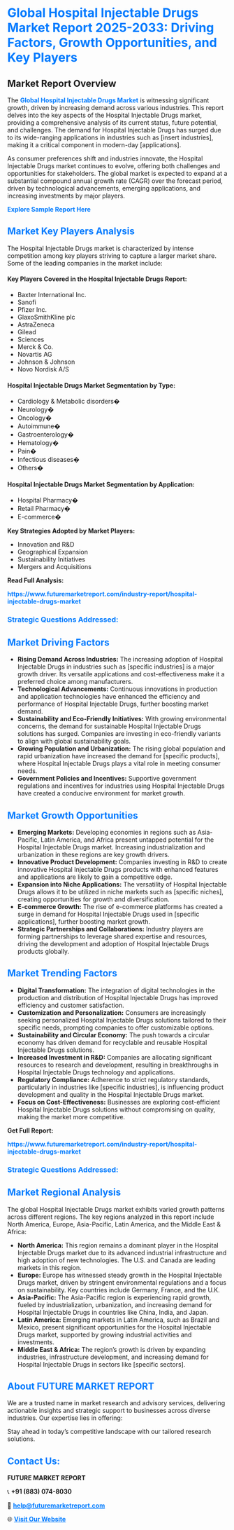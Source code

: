 <h1 style="color: #007BFF;">Global Hospital Injectable Drugs Market Report 2025-2033: Driving Factors, Growth Opportunities, and Key Players</h1>

<section id="overview">
<h2>Market Report Overview</h2>
<p>The <a href="https://www.futuremarketreport.com/industry-report/hospital-injectable-drugs-market" style="color: #007BFF; text-decoration: none;"><strong>Global Hospital Injectable Drugs Market</strong></a> is witnessing significant growth, driven by increasing demand across various industries. This report delves into the key aspects of the Hospital Injectable Drugs market, providing a comprehensive analysis of its current status, future potential, and challenges. The demand for Hospital Injectable Drugs has surged due to its wide-ranging applications in industries such as [insert industries], making it a critical component in modern-day [applications].</p>
<p>As consumer preferences shift and industries innovate, the Hospital Injectable Drugs market continues to evolve, offering both challenges and opportunities for stakeholders. The global market is expected to expand at a substantial compound annual growth rate (CAGR) over the forecast period, driven by technological advancements, emerging applications, and increasing investments by major players.</p>
</section>

<section id="overview">
<p><a href="https://www.futuremarketreport.com/request-sample/reportId=108474" style="color: #007BFF; text-decoration: none;"><strong>Explore Sample Report Here</strong></a></p>
</section>

<section id="key-players">
<h2 style="color: #007BFF;">Market Key Players Analysis</h2>
<p>The Hospital Injectable Drugs market is characterized by intense competition among key players striving to capture a larger market share. Some of the leading companies in the market include:</p>
<h4>Key Players Covered in the Hospital Injectable Drugs Report:</h4>
<ul><li>Baxter International Inc.</li><li>Sanofi</li><li>Pfizer Inc.</li><li>GlaxoSmithKline plc</li><li>AstraZeneca</li><li>Gilead</li><li>Sciences</li><li>Merck &amp; Co.</li><li>Novartis AG</li><li>Johnson &amp; Johnson</li><li>Novo Nordisk A/S</li></ul>
<h4>Hospital Injectable Drugs Market Segmentation by Type:</h4>
<ul><li>Cardiology &amp; Metabolic disorders�</li><li>Neurology�</li><li>Oncology�</li><li>Autoimmune�</li><li>Gastroenterology�</li><li>Hematology�</li><li>Pain�</li><li>Infectious diseases�</li><li>Others�</li></ul>

<h4>Hospital Injectable Drugs Market Segmentation by Application:</h4>
<ul><li>Hospital Pharmacy�</li><li>Retail Pharmacy�</li><li>E-commerce�</li></ul>
<p><strong>Key Strategies Adopted by Market Players:</strong></p>
<ul>
<li>Innovation and R&D</li>
<li>Geographical Expansion</li>
<li>Sustainability Initiatives</li>
<li>Mergers and Acquisitions</li>
</ul>
</section>

<section>
<p><strong>Read Full Analysis: </strong></p><a href="https://www.futuremarketreport.com/industry-report/hospital-injectable-drugs-market" style="color: #007BFF; text-decoration: none;"><strong>https://www.futuremarketreport.com/industry-report/hospital-injectable-drugs-market</strong></a>
<h3 style="color: #007BFF;">Strategic Questions Addressed:</h3>
</section>

<section id="driving-factors">
<h2 style="color: #007BFF;">Market Driving Factors</h2>
<ul>
<li><strong>Rising Demand Across Industries:</strong> The increasing adoption of Hospital Injectable Drugs in industries such as [specific industries] is a major growth driver. Its versatile applications and cost-effectiveness make it a preferred choice among manufacturers.</li>
<li><strong>Technological Advancements:</strong> Continuous innovations in production and application technologies have enhanced the efficiency and performance of Hospital Injectable Drugs, further boosting market demand.</li>
<li><strong>Sustainability and Eco-Friendly Initiatives:</strong> With growing environmental concerns, the demand for sustainable Hospital Injectable Drugs solutions has surged. Companies are investing in eco-friendly variants to align with global sustainability goals.</li>
<li><strong>Growing Population and Urbanization:</strong> The rising global population and rapid urbanization have increased the demand for [specific products], where Hospital Injectable Drugs plays a vital role in meeting consumer needs.</li>
<li><strong>Government Policies and Incentives:</strong> Supportive government regulations and incentives for industries using Hospital Injectable Drugs have created a conducive environment for market growth.</li>
</ul>
</section>

<section id="growth-opportunities">
<h2 style="color: #007BFF;">Market Growth Opportunities</h2>
<ul>
<li><strong>Emerging Markets:</strong> Developing economies in regions such as Asia-Pacific, Latin America, and Africa present untapped potential for the Hospital Injectable Drugs market. Increasing industrialization and urbanization in these regions are key growth drivers.</li>
<li><strong>Innovative Product Development:</strong> Companies investing in R&D to create innovative Hospital Injectable Drugs products with enhanced features and applications are likely to gain a competitive edge.</li>
<li><strong>Expansion into Niche Applications:</strong> The versatility of Hospital Injectable Drugs allows it to be utilized in niche markets such as [specific niches], creating opportunities for growth and diversification.</li>
<li><strong>E-commerce Growth:</strong> The rise of e-commerce platforms has created a surge in demand for Hospital Injectable Drugs used in [specific applications], further boosting market growth.</li>
<li><strong>Strategic Partnerships and Collaborations:</strong> Industry players are forming partnerships to leverage shared expertise and resources, driving the development and adoption of Hospital Injectable Drugs products globally.</li>
</ul>
</section>

<section id="trending-factors">
<h2 style="color: #007BFF;">Market Trending Factors</h2>
<ul>
<li><strong>Digital Transformation:</strong> The integration of digital technologies in the production and distribution of Hospital Injectable Drugs has improved efficiency and customer satisfaction.</li>
<li><strong>Customization and Personalization:</strong> Consumers are increasingly seeking personalized Hospital Injectable Drugs solutions tailored to their specific needs, prompting companies to offer customizable options.</li>
<li><strong>Sustainability and Circular Economy:</strong> The push towards a circular economy has driven demand for recyclable and reusable Hospital Injectable Drugs solutions.</li>
<li><strong>Increased Investment in R&D:</strong> Companies are allocating significant resources to research and development, resulting in breakthroughs in Hospital Injectable Drugs technology and applications.</li>
<li><strong>Regulatory Compliance:</strong> Adherence to strict regulatory standards, particularly in industries like [specific industries], is influencing product development and quality in the Hospital Injectable Drugs market.</li>
<li><strong>Focus on Cost-Effectiveness:</strong> Businesses are exploring cost-efficient Hospital Injectable Drugs solutions without compromising on quality, making the market more competitive.</li>
</ul>
</section>

<section>
<p><strong>Get Full Report: </strong></p><a href="https://www.futuremarketreport.com/industry-report/hospital-injectable-drugs-market" style="color: #007BFF; text-decoration: none;"><strong>https://www.futuremarketreport.com/industry-report/hospital-injectable-drugs-market</strong></a>
<h3 style="color: #007BFF;">Strategic Questions Addressed:</h3>
</section>


<section id="regional-analysis">
<h2 style="color: #007BFF;">Market Regional Analysis</h2>
<p>The global Hospital Injectable Drugs market exhibits varied growth patterns across different regions. The key regions analyzed in this report include North America, Europe, Asia-Pacific, Latin America, and the Middle East & Africa:</p>
<ul>
<li><strong>North America:</strong> This region remains a dominant player in the Hospital Injectable Drugs market due to its advanced industrial infrastructure and high adoption of new technologies. The U.S. and Canada are leading markets in this region.</li>
<li><strong>Europe:</strong> Europe has witnessed steady growth in the Hospital Injectable Drugs market, driven by stringent environmental regulations and a focus on sustainability. Key countries include Germany, France, and the U.K.</li>
<li><strong>Asia-Pacific:</strong> The Asia-Pacific region is experiencing rapid growth, fueled by industrialization, urbanization, and increasing demand for Hospital Injectable Drugs in countries like China, India, and Japan.</li>
<li><strong>Latin America:</strong> Emerging markets in Latin America, such as Brazil and Mexico, present significant opportunities for the Hospital Injectable Drugs market, supported by growing industrial activities and investments.</li>
<li><strong>Middle East & Africa:</strong> The region’s growth is driven by expanding industries, infrastructure development, and increasing demand for Hospital Injectable Drugs in sectors like [specific sectors].</li>
</ul>
</section>

<footer>
<h2 style="color: #007BFF;">About FUTURE MARKET REPORT</h2>
<p>We are a trusted name in market research and advisory services, delivering actionable insights and strategic support to businesses across diverse industries. Our expertise lies in offering:</p>

<p>Stay ahead in today’s competitive landscape with our tailored research solutions.</p>

<h2 style="color: #007BFF;">Contact Us:</h2>
<p><strong>FUTURE MARKET REPORT</strong></p>
<p>📞 <strong>+91 (883) 074-8030</strong></p>
<p>📧 <strong><a href="mailto:help@futuremarketreport.com" style="color: #007BFF;">help@futuremarketreport.com</a></strong></p>
<p>🌐 <strong><a href="https://www.futuremarketreport.com/" style="color: #007BFF;">Visit Our Website</a></strong></p>
</footer>